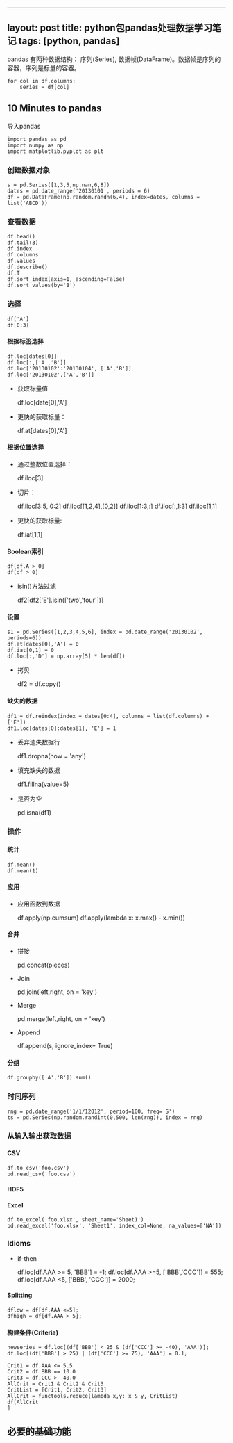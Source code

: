 
---
layout: post
title: python包pandas处理数据学习笔记 
tags: [python, pandas]
---

pandas 有两种数据结构： 序列(Series), 数据帧(DataFrame)。数据帧是序列的容器，序列是标量的容器。

    for col in df.columns:
        series = df[col]

<!-- more -->

## 10 Minutes to pandas

导入pandas

    import pandas as pd
    import numpy as np
    import matplotlib.pyplot as plt

### 创建数据对象

    s = pd.Series([1,3,5,np.nan,6,8])
    dates = pd.date_range('20130101', periods = 6)
    df = pd.DataFrame(np.random.randn(6,4), index=dates, columns = list('ABCD'))

### 查看数据

    df.head()
    df.tail(3)
    df.index
    df.columns
    df.values
    df.describe()
    df.T
    df.sort_index(axis=1, ascending=False)
    df.sort_values(by='B')

### 选择

    df['A']
    df[0:3]

#### 根据标签选择

    df.loc[dates[0]]
    df.loc[:,['A','B']]
    df.loc['20130102':'20130104', ['A','B']]
    df.loc['20130102',['A','B']]
    
* 获取标量值

    df.loc[date[0],'A']

* 更快的获取标量：

    df.at[dates[0],'A']

#### 根据位置选择

* 通过整数位置选择：

    df.iloc[3]

* 切片：

    df.iloc[3:5, 0:2]
    df.iloc[[1,2,4],[0,2]]
    df.iloc[1:3,:]
    df.iloc[:,1:3]
    df.iloc[1,1]

* 更快的获取标量:

    df.iat[1,1]

#### Boolean索引

    df[df.A > 0]
    df[df > 0]

* isin()方法过滤

    df2[df2['E'].isin(['two','four'])]

#### 设置

    s1 = pd.Series([1,2,3,4,5,6], index = pd.date_range('20130102', periods=6))
    df.at[dates[0],'A'] = 0
    df.iat[0,1] = 0
    df.loc[:,'D'] = np.array[5] * len(df))

* 拷贝

    df2 = df.copy()

#### 缺失的数据

    df1 = df.reindex(index = dates[0:4], columns = list(df.columns) + ['E'])
    df1.loc[dates[0]:dates[1], 'E'] = 1

* 丢弃遗失数据行

    df1.dropna(how = 'any')

* 填充缺失的数据

    df1.fillna(value=5)

* 是否为空

    pd.isna(df1)

### 操作

#### 统计

    df.mean()
    df.mean(1)

#### 应用

* 应用函数到数据 

    df.apply(np.cumsum)
    df.apply(lambda x: x.max() - x.min())

#### 合并

* 拼接

    pd.concat(pieces)

* Join

    pd.join(left,right, on = 'key')

* Merge

    pd.merge(left,right, on = 'key')

* Append

    df.append(s, ignore_index= True)

#### 分组 

    df.groupby(['A','B']).sum()

### 时间序列

    rng = pd.date_range('1/1/12012', period=100, freq='S')
    ts = pd.Series(np.random.randint(0,500, len(rng)), index = rng)

### 从输入输出获取数据

#### CSV

    df.to_csv('foo.csv')
    pd.read_csv('foo.csv')

#### HDF5

#### Excel

    df.to_excel('foo.xlsx', sheet_name='Sheet1')
    pd.read_excel('foo.xlsx', 'Sheet1', index_col=None, na_values=['NA'])

### Idioms

* if-then

    df.loc[df.AAA >= 5, 'BBB'] = -1; 
    df.loc[df.AAA >=5, ['BBB','CCC']] = 555;
    df.loc[df.AAA <5, ['BBB', 'CCC']] = 2000;

#### Splitting

    dflow = df[df.AAA <=5];
    dfhigh = df[df.AAA > 5];

#### 构建条件(Criteria)

    newseries = df.loc[(df['BBB'] < 25 & (df['CCC'] >= -40), 'AAA')];
    df.loc[(df['BBB'] > 25) | (df['CCC'] >= 75), 'AAA'] = 0.1;

    Crit1 = df.AAA <= 5.5
    Crit2 = df.BBB == 10.0
    Crit3 = df.CCC > -40.0
    AllCrit = Crit1 & Crit2 & Crit3
    CritList = [Crit1, Crit2, Crit3]
    AllCrit = functools.reduce(lambda x,y: x & y, CritList)
    df[AllCrit
    ]

## 必要的基础功能







